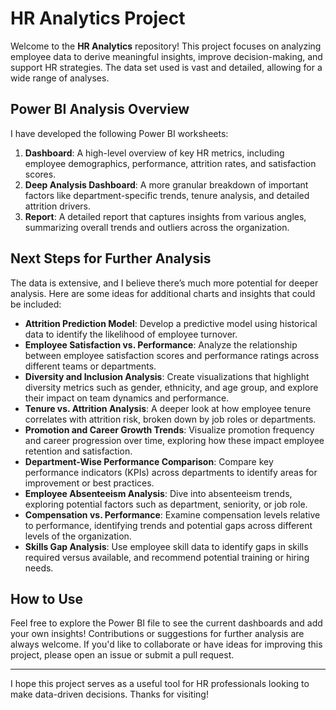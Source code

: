 # HR Analytics Project

Welcome to the **HR Analytics** repository! This project focuses on analyzing employee data to derive meaningful insights, improve decision-making, and support HR strategies. The data set used is vast and detailed, allowing for a wide range of analyses.

## Power BI Analysis Overview

I have developed the following Power BI worksheets:

1. **Dashboard**: A high-level overview of key HR metrics, including employee demographics, performance, attrition rates, and satisfaction scores.
2. **Deep Analysis Dashboard**: A more granular breakdown of important factors like department-specific trends, tenure analysis, and detailed attrition drivers.
3. **Report**: A detailed report that captures insights from various angles, summarizing overall trends and outliers across the organization.

## Next Steps for Further Analysis

The data is extensive, and I believe there’s much more potential for deeper analysis. Here are some ideas for additional charts and insights that could be included:

- **Attrition Prediction Model**: Develop a predictive model using historical data to identify the likelihood of employee turnover.
- **Employee Satisfaction vs. Performance**: Analyze the relationship between employee satisfaction scores and performance ratings across different teams or departments.
- **Diversity and Inclusion Analysis**: Create visualizations that highlight diversity metrics such as gender, ethnicity, and age group, and explore their impact on team dynamics and performance.
- **Tenure vs. Attrition Analysis**: A deeper look at how employee tenure correlates with attrition risk, broken down by job roles or departments.
- **Promotion and Career Growth Trends**: Visualize promotion frequency and career progression over time, exploring how these impact employee retention and satisfaction.
- **Department-Wise Performance Comparison**: Compare key performance indicators (KPIs) across departments to identify areas for improvement or best practices.
- **Employee Absenteeism Analysis**: Dive into absenteeism trends, exploring potential factors such as department, seniority, or job role.
- **Compensation vs. Performance**: Examine compensation levels relative to performance, identifying trends and potential gaps across different levels of the organization.
- **Skills Gap Analysis**: Use employee skill data to identify gaps in skills required versus available, and recommend potential training or hiring needs.

## How to Use

Feel free to explore the Power BI file to see the current dashboards and add your own insights! Contributions or suggestions for further analysis are always welcome. If you'd like to collaborate or have ideas for improving this project, please open an issue or submit a pull request.

---

I hope this project serves as a useful tool for HR professionals looking to make data-driven decisions. Thanks for visiting!

